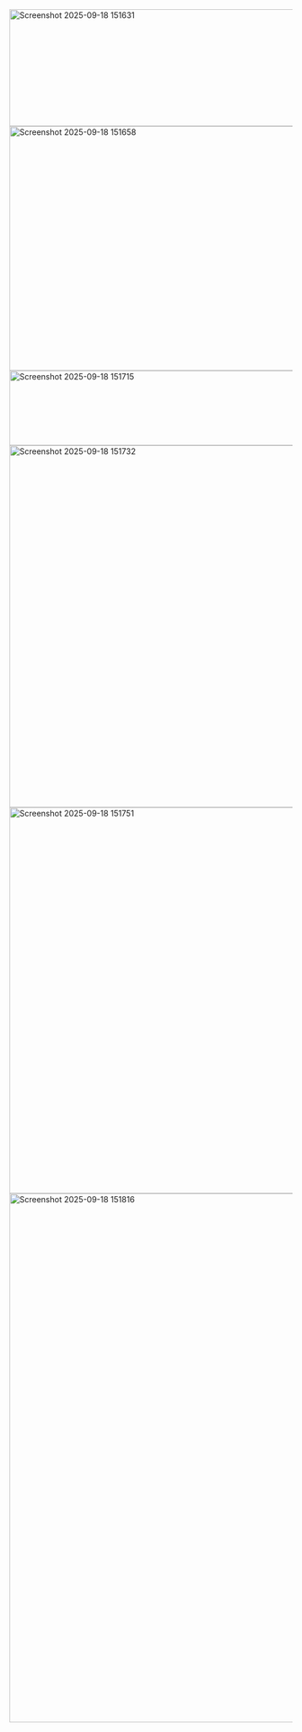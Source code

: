 <img width="526" height="208" alt="Screenshot 2025-09-18 151631" src="https://github.com/user-attachments/assets/90c7ab50-7a21-4d49-af8a-70004f2c4529" />
<img width="919" height="435" alt="Screenshot 2025-09-18 151658" src="https://github.com/user-attachments/assets/f843edcf-de7c-47b9-bdd3-be7b09786608" />
<img width="943" height="133" alt="Screenshot 2025-09-18 151715" src="https://github.com/user-attachments/assets/709acf9e-f917-45e0-8d81-cc0b2d576924" />
<img width="951" height="644" alt="Screenshot 2025-09-18 151732" src="https://github.com/user-attachments/assets/32b54d1e-dd35-406c-b023-b96055be6dea" />
<img width="962" height="687" alt="Screenshot 2025-09-18 151751" src="https://github.com/user-attachments/assets/1fbe53f8-7bea-4ae6-81f1-401c2d5913ef" />
<img width="938" height="941" alt="Screenshot 2025-09-18 151816" src="https://github.com/user-attachments/assets/513b8e55-6a50-437a-9cfa-5e3510b6abfc" />
